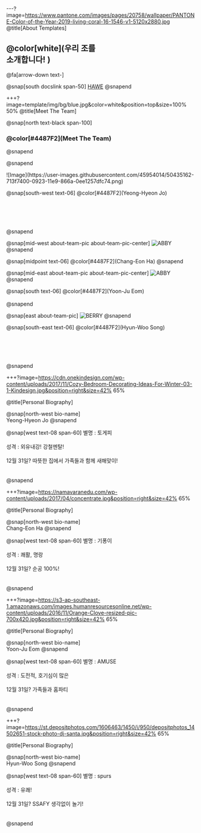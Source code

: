 ---?image=https://www.pantone.com/images/pages/20758/wallpaper/PANTONE-Color-of-the-Year-2019-living-coral-16-1546-v1-5120x2880.jpg
@title[About Templates]

## @color[white](우리 조를<br>소개합니다! )

@fa[arrow-down text-]

@snap[south docslink span-50]
[HAWE](https://gitpitch.com/Eomazing/amuse)
@snapend


+++?image=template/img/bg/blue.jpg&color=white&position=top&size=100% 50%
@title[Meet The Team]

@snap[north text-black span-100]
### @color[#4487F2](Meet The Team)
@snapend

@snapend
<div class="west about-team-pic">
![Image](https://user-images.githubusercontent.com/45954014/50435162-713f7400-0923-11e9-866a-0ee1257dfc74.png)
</div>

@snap[south-west text-06]
@color[#4487F2](Yeong-Hyeon Jo)
<br><br>
<br><br>
<br>
<br>
@snapend

@snap[mid-west about-team-pic about-team-pic-center]
![ABBY](https://user-images.githubusercontent.com/45954014/50435176-85837100-0923-11e9-8952-a6f7fb756362.jpg)
@snapend

@snap[midpoint text-06]
@color[#4487F2](Chang-Eon Ha)
@snapend

@snap[mid-east about-team-pic about-team-pic-center]
![ABBY](https://user-images.githubusercontent.com/45954014/50435178-874d3480-0923-11e9-9a5f-e175909c3ffe.jpg)
@snapend

@snap[south text-06]
@color[#4487F2](Yoon-Ju Eom)
<br>
<br>
@snapend

@snap[east about-team-pic]
![BERRY](https://user-images.githubusercontent.com/45954014/50435177-861c0780-0923-11e9-90c5-0db0c7336ae2.jpg)
@snapend

@snap[south-east text-06]
@color[#4487F2](Hyun-Woo Song)
<br><br>
<br><br>
<br>
<br>
@snapend

+++?image=https://cdn.onekindesign.com/wp-content/uploads/2017/11/Cozy-Bedroom-Decorating-Ideas-For-Winter-03-1-Kindesign.jpg&position=right&size=42% 65%

@title[Personal Biography]

@snap[north-west bio-name]
<br>
Yeong-Hyeon Jo
@snapend

@snap[west text-08 span-60]
별명 : 토게피<br>
<br>
성격 : 외유내강! 강철멘탈!<br>
<br>
12월 31일? 따뜻한 집에서 가족들과 함께 새해맞이!<br>
<br><br>
@snapend

+++?image=https://namavaranedu.com/wp-content/uploads/2017/04/concentrate.jpg&position=right&size=42% 65%

@title[Personal Biography]

@snap[north-west bio-name]
<br>
Chang-Eon Ha
@snapend

@snap[west text-08 span-60]
별명 : 기퐁이<br>
<br>
성격 : 쾌활, 명랑<br>
<br>
12월 31일? 순공 100%!<br>
<br><br>
@snapend

+++?image=https://s3-ap-southeast-1.amazonaws.com/images.humanresourcesonline.net/wp-content/uploads/2016/11/Orange-Clove-resized-pic-700x420.jpg&position=right&size=42% 65%

@title[Personal Biography]

@snap[north-west bio-name]
<br>
Yoon-Ju Eom
@snapend

@snap[west text-08 span-60]
별명 : AMUSE<br>
<br>
성격 : 도전적, 호기심이 많은<br>
<br>
12월 31일? 가족들과 홈파티<br>
<br><br>
@snapend

+++?image=https://st.depositphotos.com/1606463/1450/i/950/depositphotos_14502651-stock-photo-dj-santa.jpg&position=right&size=42% 65%

@title[Personal Biography]

@snap[north-west bio-name]
<br>
Hyun-Woo Song
@snapend

@snap[west text-08 span-60]
별명 : spurs<br>
<br>
성격 : 유쾌!<br>
<br>
12월 31일? SSAFY 생각없이 놀기!<br>
<br><br>
@snapend
